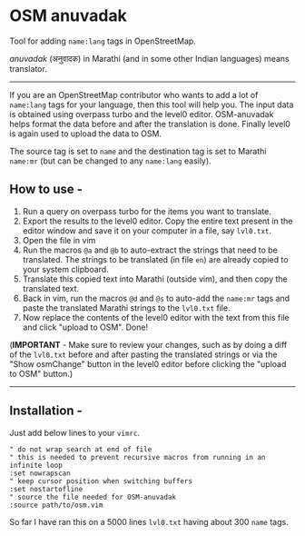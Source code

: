 # OSM anuvadak

Tool for adding `name:lang` tags in OpenStreetMap.

*anuvadak* (अनुवादक) in Marathi (and in some other Indian languages) means translator.

---

If you are an OpenStreetMap contributor who wants to add a lot of `name:lang`
tags for your language, then this tool will help you.
The input data is obtained using overpass turbo and the level0 editor. 
OSM-anuvadak helps format the data before and after the translation is done.
Finally level0 is again used to upload the data to OSM.

The source tag is set to `name` and the destination tag is set to Marathi
`name:mr` (but can be changed to any `name:lang` easily).


## How to use -
1. Run a query on overpass turbo for the items you want to translate.
2. Export the results to the level0 editor. Copy the entire text present in the
   editor window and save it on your computer in a file, say `lvl0.txt`.
3. Open the file in vim
4. Run the macros `@a` and `@b` to auto-extract the strings that need to be translated.
The strings to be translated (in file `en`) are already copied to your system clipboard.
5. Translate this copied text into Marathi (outside vim), and then copy the
   translated text.
6. Back in vim, run the macros `@d` and `@s` to auto-add the `name:mr` tags and
paste the translated Marathi strings to the `lvl0.txt` file.
7. Now replace the contents of the level0 editor with the text from this file
   and click "upload to OSM". Done!

(**IMPORTANT** - Make sure to review your changes, such as by doing a diff of the
`lvl0.txt` before and after pasting the translated strings or via the "Show
osmChange" button in the level0 editor before clicking the "upload to OSM"
button.)

---

## Installation -

Just add below lines to your `vimrc`.
```
" do not wrap search at end of file
" this is needed to prevent recursive macros from running in an infinite loop
:set nowrapscan
" keep cursor position when switching buffers
:set nostartofline
" source the file needed for OSM-anuvadak
:source path/to/osm.vim
```

So far I have ran this on a 5000 lines `lvl0.txt` having about 300 `name` tags.
